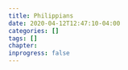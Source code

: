 ```yaml
---
title: Philippians
date: 2020-04-12T12:47:10-04:00
categories: []
tags: []
chapter: 
inprogress: false
---
```


